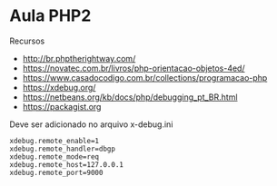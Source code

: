 # Aula PHP2

Recursos
- http://br.phptherightway.com/
- https://novatec.com.br/livros/php-orientacao-objetos-4ed/
- https://www.casadocodigo.com.br/collections/programacao-php
- https://xdebug.org/
- https://netbeans.org/kb/docs/php/debugging_pt_BR.html
- https://packagist.org

Deve ser adicionado no arquivo x-debug.ini
```
xdebug.remote_enable=1
xdebug.remote_handler=dbgp
xdebug.remote_mode=req
xdebug.remote_host=127.0.0.1
xdebug.remote_port=9000
```
